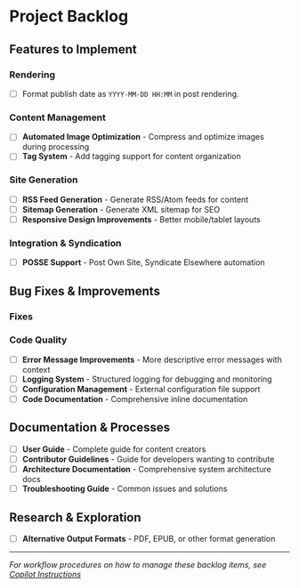 # Project Backlog

## Features to Implement

### Rendering

- [ ] Format publish date as `YYYY-MM-DD HH:MM` in post rendering.

### Content Management
- [ ] **Automated Image Optimization** - Compress and optimize images during processing
- [ ] **Tag System** - Add tagging support for content organization

### Site Generation
- [ ] **RSS Feed Generation** - Generate RSS/Atom feeds for content
- [ ] **Sitemap Generation** - Generate XML sitemap for SEO
- [ ] **Responsive Design Improvements** - Better mobile/tablet layouts

### Integration & Syndication
- [ ] **POSSE Support** - Post Own Site, Syndicate Elsewhere automation

## Bug Fixes & Improvements

### Fixes

### Code Quality

- [ ] **Error Message Improvements** - More descriptive error messages with context
- [ ] **Logging System** - Structured logging for debugging and monitoring
- [ ] **Configuration Management** - External configuration file support
- [ ] **Code Documentation** - Comprehensive inline documentation

## Documentation & Processes

- [ ] **User Guide** - Complete guide for content creators
- [ ] **Contributor Guidelines** - Guide for developers wanting to contribute
- [ ] **Architecture Documentation** - Comprehensive system architecture docs
- [ ] **Troubleshooting Guide** - Common issues and solutions

## Research & Exploration
- [ ] **Alternative Output Formats** - PDF, EPUB, or other format generation

---

*For workflow procedures on how to manage these backlog items, see [Copilot Instructions](../.github/copilot-instructions.md)*